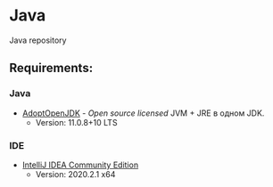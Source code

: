 # Java

Java repository

## Requirements:

### Java
* [AdoptOpenJDK](https://adoptopenjdk.net/releases.html) - *Open source licensed* JVM + JRE в одном JDK.
  *  Version: 11.0.8+10 LTS

### IDE
* [IntelliJ IDEA Community Edition](https://www.jetbrains.com/ru-ru/idea/download/)
  *  Version: 2020.2.1 x64